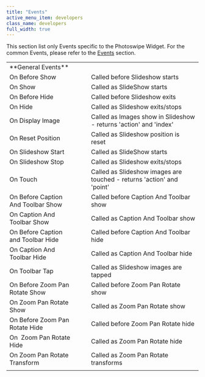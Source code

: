 ```yaml
---
title: "Events"
active_menu_item: developers
class_name: developers
full_width: true
---
```



This section list only Events specific to the Photoswipe Widget. For the common Events, please refer to the [Events](../../../../widget-properties-events/events/) section.

<table>
<tr>
<td width="254">
**General Events**

</td>
<td width="25">
</td>
<td width="456">
</td>
</tr>
<tr>
<td width="254">
On Before Show

</td>
<td width="25">
</td>
<td width="456">
Called before Slideshow starts

</td>
</tr>
<tr>
<td width="254">
On Show

</td>
<td width="25">
</td>
<td width="456">
Called as SlideShow starts

</td>
</tr>
<tr>
<td width="254">
On Before Hide

</td>
<td width="25">
</td>
<td width="456">
Called before Slideshow exits

</td>
</tr>
<tr>
<td width="254">
On Hide

</td>
<td width="25">
</td>
<td width="456">
Called as Slideshow exits/stops

</td>
</tr>
<tr>
<td width="254">
On Display Image

</td>
<td width="25">
</td>
<td width="456">
Called as Images show in Slideshow - returns 'action' and 'index'

</td>
</tr>
<tr>
<td width="254">
On Reset Position

</td>
<td width="25">
</td>
<td width="456">
Called as Slideshow position is reset

</td>
</tr>
<tr>
<td width="254">
On Slideshow Start

</td>
<td width="25">
</td>
<td width="456">
Called as SlideShow starts

</td>
</tr>
<tr>
<td width="254">
On Slideshow Stop

</td>
<td width="25">
</td>
<td width="456">
Called as Slideshow exits/stops

</td>
</tr>
<tr>
<td width="254">
On Touch

</td>
<td width="25">
</td>
<td width="456">
Called as Slideshow images are touched - returns 'action' and 'point'

</td>
</tr>
<tr>
<td width="254">
On Before Caption And Toolbar Show

</td>
<td width="25">
</td>
<td width="456">
Called before Caption And Toolbar show

</td>
</tr>
<tr>
<td width="254">
On Caption And Toolbar Show

</td>
<td width="25">
</td>
<td width="456">
Called as Caption And Toolbar show

</td>
</tr>
<tr>
<td width="254">
On Before Caption and Toolbar Hide

</td>
<td width="25">
</td>
<td width="456">
Called before Caption And Toolbar hide

</td>
</tr>
<tr>
<td width="254">
On Caption And Toolbar Hide

</td>
<td width="25">
</td>
<td width="456">
Called as Caption And Toolbar hide

</td>
</tr>
<tr>
<td width="254">
On Toolbar Tap

</td>
<td width="25">
</td>
<td width="456">
Called as Slideshow images are tapped

</td>
</tr>
<tr>
<td width="254">
On Before Zoom Pan Rotate Show

</td>
<td width="25">
</td>
<td width="456">
Called before Zoom Pan Rotate show

</td>
</tr>
<tr>
<td width="254">
On Zoom Pan Rotate Show

</td>
<td width="25">
</td>
<td width="456">
Called as Zoom Pan Rotate show

</td>
</tr>
<tr>
<td width="254">
On Before Zoom Pan Rotate Hide

</td>
<td width="25">
</td>
<td width="456">
Called before Zoom Pan Rotate hide

</td>
</tr>
<tr>
<td width="254">
On  Zoom Pan Rotate Hide

</td>
<td width="25">
</td>
<td width="456">
Called as Zoom Pan Rotate hide

</td>
</tr>
<tr>
<td width="254">
On Zoom Pan Rotate Transform

</td>
<td width="25">
</td>
<td width="456">
Called as Zoom Pan Rotate transforms

</td>
</tr>
<tr>
<td width="254">
</td>
<td width="25">
</td>
<td width="456">
</td>
</tr>
</table>
